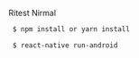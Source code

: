 Ritest 
Nirmal

```sh
 $ npm install or yarn install
```

```sh
 $ react-native run-android 
```



